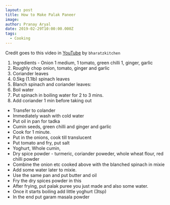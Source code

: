 ```yaml
---
layout: post
title: How to Make Palak Paneer
image: 
author: Pranay Aryal
date: 2019-02-29T10:00:00.000Z
tags:
  - Cooking
---
```


Credit goes to this video in <a href="https://www.youtube.com/watch?v=i0LZ0oKSjq8" target="_blank">YouTube</a> by `bharatzkitchen`

1. Ingredients - Onion 1 medium, 1 tomato, green chilli 1, ginger, garlic
2. Roughly chop onion, tomato, ginger and garlic
3. Coriander leaves
4. 0.5kg (1.1lb) spinach leaves
5. Blanch spinach and coriander leaves:
6.  Boil water
7. Put spinach  in boiling water for 2 to 3 mins.
8. Add coriander 1 min before taking out
- Transfer to colander
- Immediately wash with cold water
- Put oil in pan for tadka
- Cumin seeds, green chilli and ginger and garlic
- Cook for 1 minute.
- Put in the onions, cook till translucent
- Put tomato and fry, put salt
- Yoghurt, Whole cumin, 
- Dry spice powder - turmeric, coriander poweder, whole wheat flour, red chilli powder
- Combine the onion etc cooked above with the blanched spinach in mixie
- Add some water later to mixie.
- Use the same pan and put butter and oil
- Fry the dry spices powder in this
- After frying, put palak puree you just made and also some water.
- Once it starts boiling add little yoghurt (3tsp)
- In the end put garam masala powder